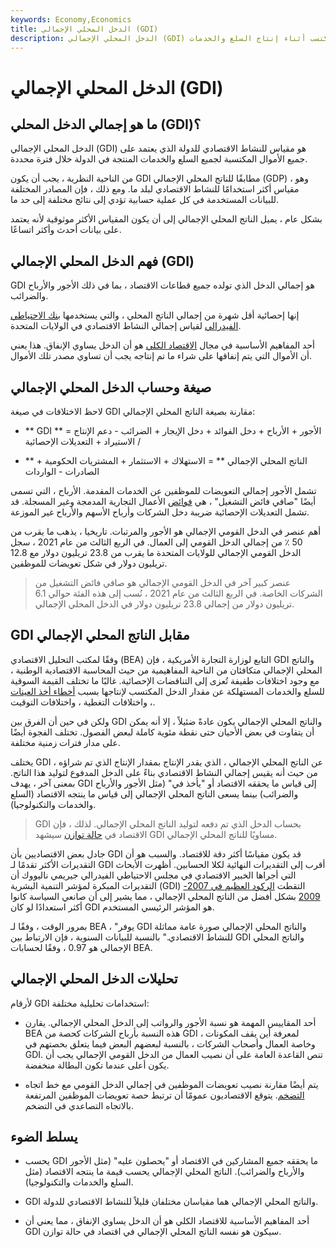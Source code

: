 ```yaml
---
keywords: Economy,Economics
title: الدخل المحلي الإجمالي (GDI)
description: الدخل المحلي الإجمالي (GDI) هو مقياس للنشاط الاقتصادي للدولة الذي يعتمد على جميع الدخل المكتسب أثناء إنتاج السلع والخدمات.
---
```


# الدخل المحلي الإجمالي (GDI)
## ما هو إجمالي الدخل المحلي (GDI)؟

الدخل المحلي الإجمالي (GDI) هو مقياس للنشاط الاقتصادي للدولة الذي يعتمد على جميع الأموال المكتسبة لجميع السلع والخدمات المنتجة في الدولة خلال فترة محددة.

من الناحية النظرية ، يجب أن يكون GDI مطابقًا للناتج المحلي الإجمالي (GDP) ، وهو مقياس أكثر استخدامًا للنشاط الاقتصادي لبلد ما. ومع ذلك ، فإن المصادر المختلفة للبيانات المستخدمة في كل عملية حسابية تؤدي إلى نتائج مختلفة إلى حد ما.

بشكل عام ، يميل الناتج المحلي الإجمالي إلى أن يكون المقياس الأكثر موثوقية لأنه يعتمد على بيانات أحدث وأكثر اتساعًا.

## فهم الدخل المحلي الإجمالي (GDI)

GDI هو إجمالي الدخل الذي تولده جميع قطاعات الاقتصاد ، بما في ذلك الأجور والأرباح والضرائب.

إنها إحصائية أقل شهرة من إجمالي الناتج المحلي ، والتي يستخدمها [بنك الاحتياطي الفيدرالي](/federalreservebank) لقياس إجمالي النشاط الاقتصادي في الولايات المتحدة.

أحد المفاهيم الأساسية في مجال [الاقتصاد الكلي](/macroeconomics) هو أن الدخل يساوي الإنفاق. هذا يعني أن الأموال التي يتم إنفاقها على شراء ما تم إنتاجه يجب أن تساوي مصدر تلك الأموال.

## صيغة وحساب الدخل المحلي الإجمالي

لاحظ الاختلافات في صيغة GDI مقارنة بصيغة الناتج المحلي الإجمالي:

- ** GDI ** = الأجور + الأرباح + دخل الفوائد + دخل الإيجار + الضرائب - دعم الإنتاج / الاستيراد + التعديلات الإحصائية

- ** الناتج المحلي الإجمالي ** = الاستهلاك + الاستثمار + المشتريات الحكومية + الصادرات - الواردات

تشمل الأجور إجمالي التعويضات للموظفين عن الخدمات المقدمة. الأرباح ، التي تسمى أيضًا "صافي فائض التشغيل" ، هي [فوائض](/surplus) الأعمال التجارية المدمجة وغير المسجلة. قد تشمل التعديلات الإحصائية ضريبة دخل الشركات وأرباح الأسهم والأرباح غير الموزعة.

أهم عنصر في الدخل القومي الإجمالي هو الأجور والمرتبات. تاريخيا ، يذهب ما يقرب من 50 ٪ من إجمالي الدخل القومي إلى العمال. في الربع الثالث من عام 2021 ، سجل الدخل القومي الإجمالي للولايات المتحدة ما يقرب من 23.8 تريليون دولار مع 12.8 تريليون دولار في شكل تعويضات للموظفين.

> عنصر كبير آخر في الدخل القومي الإجمالي هو صافي فائض التشغيل من الشركات الخاصة. في الربع الثالث من عام 2021 ، نُسب إلى هذه الفئة حوالي 6.1 تريليون دولار من إجمالي 23.8 تريليون دولار في الدخل المحلي الإجمالي.

>

## GDI مقابل الناتج المحلي الإجمالي

وفقًا لمكتب التحليل الاقتصادي (BEA) التابع لوزارة التجارة الأمريكية ، فإن GDI والناتج المحلي الإجمالي متكافئان من الناحية المفاهيمية من حيث المحاسبة الاقتصادية الوطنية ، مع وجود اختلافات طفيفة تُعزى إلى التناقضات الإحصائية. غالبًا ما تختلف القيمة السوقية للسلع والخدمات المستهلكة عن مقدار الدخل المكتسب لإنتاجها بسبب [أخطاء أخذ العينات](/samplingerror) ، واختلافات التغطية ، واختلافات التوقيت.

ولكن في حين أن الفرق بين GDI والناتج المحلي الإجمالي يكون عادةً ضئيلاً ، إلا أنه يمكن أن يتفاوت في بعض الأحيان حتى نقطة مئوية كاملة لبعض الفصول. تختلف الفجوة أيضًا على مدار فترات زمنية مختلفة.

يختلف GDI عن الناتج المحلي الإجمالي ، الذي يقدر الإنتاج بمقدار الإنتاج الذي تم شراؤه ، من حيث أنه يقيس إجمالي النشاط الاقتصادي بناءً على الدخل المدفوع لتوليد هذا الناتج. بمعنى آخر ، يهدف GDI إلى قياس ما يحققه الاقتصاد أو "يأخذ في" (مثل الأجور والأرباح والضرائب) بينما يسعى الناتج المحلي الإجمالي إلى قياس ما ينتجه الاقتصاد (السلع والخدمات والتكنولوجيا).

> GDI بحساب الدخل الذي تم دفعه لتوليد الناتج المحلي الإجمالي. لذلك ، فإن الاقتصاد في [حالة توازن](/equilibrium) سيشهد GDI مساويًا للناتج المحلي الإجمالي.

>

جادل بعض الاقتصاديين بأن GDI قد يكون مقياسًا أكثر دقة للاقتصاد. والسبب هو أن التقديرات الأكثر تقدمًا لـ GDI أقرب إلى التقديرات النهائية لكلا الحسابين. أظهرت الأبحاث التي أجراها الخبير الاقتصادي في مجلس الاحتياطي الفيدرالي جيريمي ناليووك أن التقديرات المبكرة لمؤشر التنمية البشرية (GDI) التقطت [الركود العظيم في 2007-2009](/great-recession) بشكل أفضل من الناتج المحلي الإجمالي ، مما يشير إلى أن صانعي السياسة كانوا أكثر استعدادًا لو كان GDI هو المؤشر الرئيسي المستخدم.

بمرور الوقت ، وفقًا لـ BEA ، "يوفر GDI والناتج المحلي الإجمالي صورة عامة مماثلة للنشاط الاقتصادي." بالنسبة للبيانات السنوية ، فإن الارتباط بين GDI والناتج المحلي الإجمالي هو 0.97 ، وفقًا لحسابات BEA.

## تحليلات الدخل المحلي الإجمالي

لأرقام GDI استخدامات تحليلية مختلفة:

- أحد المقاييس المهمة هو نسبة الأجور والرواتب إلى الدخل المحلي الإجمالي. يقارن BEA هذه النسبة بأرباح الشركات كحصة من GDI لمعرفة أين يقف المكونات ، وخاصة العمال وأصحاب الشركات ، بالنسبة لبعضهم البعض فيما يتعلق بحصتهم في GDI. تنص القاعدة العامة على أن نصيب العمال من الدخل القومي الإجمالي يجب أن يكون أعلى عندما تكون البطالة منخفضة.

- يتم أيضًا مقارنة نصيب تعويضات الموظفين في إجمالي الدخل القومي مع خط اتجاه [التضخم](/inflation). يتوقع الاقتصاديون عمومًا أن ترتبط حصة تعويضات الموظفين المرتفعة بالاتجاه التصاعدي في التضخم.

## يسلط الضوء

- يحسب GDI ما يحققه جميع المشاركين في الاقتصاد أو "يحصلون عليه" (مثل الأجور والأرباح والضرائب). الناتج المحلي الإجمالي يحسب قيمة ما ينتجه الاقتصاد (مثل السلع والخدمات والتكنولوجيا).

- GDI والناتج المحلي الإجمالي هما مقياسان مختلفان قليلاً للنشاط الاقتصادي للدولة.

- أحد المفاهيم الأساسية للاقتصاد الكلي هو أن الدخل يساوي الإنفاق ، مما يعني أن GDI سيكون هو نفسه الناتج المحلي الإجمالي في اقتصاد في حالة توازن.

